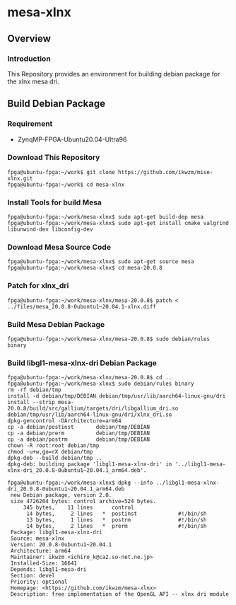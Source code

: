 mesa-xlnx
====================

Overview
--------------------

### Introduction

This Repository provides an environment for building debian package for the xlnx mesa dri.

Build Debian Package
--------------------

### Requirement

  * ZynqMP-FPGA-Ubuntu20.04-Ultra96

### Download This Repository

```console
fpga@ubuntu-fpga:~/work$ git clone https://github.com/ikwzm/mise-xlnx.git
fpga@ubuntu-fpga:~/work$ cd mesa-xlnx
```

### Install Tools for build Mesa

```console
fpga@ubuntu-fpga:~/work/mesa-xlnx$ sudo apt-get build-dep mesa
fpga@ubuntu-fpga:~/work/mesa-xlnx$ sudo apt-get install cmake valgrind libunwind-dev libconfig-dev
```

### Download Mesa Source Code

```console
fpga@ubuntu-fpga:~/work/mesa-xlnx$ sudo apt-get source mesa
fpga@ubuntu-fpga:~/work/mesa-xlnx$ cd mesa-20.0.8
```

### Patch for xlnx_dri

```console
fpga@ubuntu-fpga:~/work/mesa-xlnx/mesa-20.0.8$ patch < ../files/mesa_20.0.8-0ubuntu1~20.04.1-xlnx.diff
```

### Build Mesa Debian Package

```console
fpga@ubuntu-fpga:~/work/mesa-xlnx/mesa-20.0.8$ sudo debian/rules binary
```

### Build libgl1-mesa-xlnx-dri Debian Package

```console
fpga@ubuntu-fpga:~/work/mesa-xlnx/mesa-20.0.8$ cd ..
fpga@ubuntu-fpga:~/work/mesa-xlnx$ sudo debian/rules binary
rm -rf debian/tmp
install -d debian/tmp/DEBIAN debian/tmp/usr/lib/aarch64-linux-gnu/dri
install --strip mesa-20.0.8/build/src/gallium/targets/dri/libgallium_dri.so debian/tmp/usr/lib/aarch64-linux-gnu/dri/xlnx_dri.so
dpkg-gencontrol -DArchitecture=arm64
cp -a debian/postinst       debian/tmp/DEBIAN
cp -a debian/prerm          debian/tmp/DEBIAN
cp -a debian/postrm         debian/tmp/DEBIAN
chown -R root:root debian/tmp
chmod -u+w,go=rX debian/tmp
dpkg-deb --build debian/tmp ..
dpkg-deb: building package 'libgl1-mesa-xlnx-dri' in '../libgl1-mesa-xlnx-dri_20.0.8-0ubuntu1~20.04.1_arm64.deb'.
```

```console
fpga@ubuntu-fpga:~/work/mesa-xlnx$ dpkg --info ../libgl1-mesa-xlnx-dri_20.0.8-0ubuntu1~20.04.1_arm64.deb
 new Debian package, version 2.0.
 size 4726204 bytes: control archive=524 bytes.
     345 bytes,    11 lines      control
      14 bytes,     2 lines   *  postinst             #!/bin/sh
      13 bytes,     1 lines   *  postrm               #!/bin/sh
      14 bytes,     2 lines   *  prerm                #!/bin/sh
 Package: libgl1-mesa-xlnx-dri
 Source: mesa-xlnx
 Version: 20.0.8-0ubuntu1~20.04.1
 Architecture: arm64
 Maintainer: ikwzm <ichiro_k@ca2.so-net.ne.jp>
 Installed-Size: 16641
 Depends: libgl1-mesa-dri
 Section: devel
 Priority: optional
 Homepage: <https://github.com/ikwzm/mesa-xlnx>
 Description: free implementation of the OpenGL API -- xlnx dri module
```
